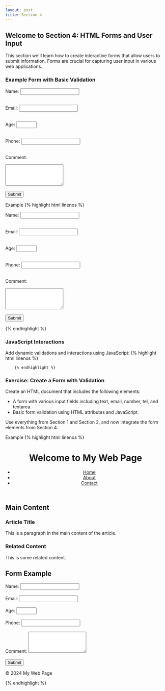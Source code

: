 ```yaml
---
layout: post
title: Section 4
---
```


## Welcome to Section 4: HTML Forms and User Input

This section we'll learn how to create interactive forms that allow users to submit information. Forms are crucial for capturing user input in various web applications.

### Example Form with Basic Validation

<form action="submit.php" method="post" id="myForm">
  <label for="name">Name:</label>
  <input type="text" id="name" name="name" required /><br /><br />

  <label for="email">Email:</label>
  <input type="email" id="email" name="email" required /><br /><br />

  <label for="age">Age:</label>
  <input type="number" id="age" name="age" min="16" max="100" required /><br /><br />

  <label for="phone">Phone:</label>
  <input type="tel" id="phone" name="phone" pattern="\[0-9\]{3}\[0-9\]{3}\[0-9\]{4}" title="Please add your area code." required /><br /><br />

  <label for="comment">Comment:</label>
  <textarea id="comment" name="comment" rows="4" required></textarea><br /><br />

  <input type="submit" value="Submit" />
</form>
  

 Example
    {% highlight html linenos %}

<form action="submit.php" method="post" id="myForm">
  <label for="name">Name:</label>
  <input type="text" id="name" name="name" required /><br /><br />

  <label for="email">Email:</label>
  <input type="email" id="email" name="email" required /><br /><br />

  <label for="age">Age:</label>
  <input type="number" id="age" name="age" min="16" max="100" required /><br /><br />

  <label for="phone">Phone:</label>
  <input type="tel" id="phone" name="phone" pattern="\[0-9\]{3}\[0-9\]{3}\[0-9\]{4}" title="Please add your area code." required /><br /><br />

  <label for="comment">Comment:</label>
  <textarea id="comment" name="comment" rows="4" required></textarea><br /><br />

  <input type="submit" value="Submit" />
</form>
            {% endhighlight %}


### JavaScript Interactions

Add dynamic validations and interactions using JavaScript:
    {% highlight html linenos %}

<script>
document.getElementById('myForm').onsubmit = function() {
    let name = document.getElementById('name').value;
    if (name.length < 4) {
        alert('Name must be at least 4 characters long.');
        return false;
    }
    return true;
};
</script>
        {% endhighlight %}
    

### Exercise: Create a Form with Validation

Create an HTML document that includes the following elements:

*   A form with various input fields including text, email, number, tel, and textarea.
*   Basic form validation using HTML attributes and JavaScript.

Use everything from Section 1 and Section 2, and now integrate the form elements from Section 4.

 Example
    {% highlight html linenos %}

<!DOCTYPE html>
<html>
<head>
    <title>My Structured Web Page</title>
</head>
<body>
    <header>
        <h1>Welcome to My Web Page</h1>
        <nav>
            <ul>
                <li><a href="index.html">Home</a></li>
                <li><a href="about.html">About</a></li>
                <li><a href="contact.html">Contact</a></li>
            </ul>
        </nav>
    </header>
    <section>
        <h2>Main Content</h2>
        <article>
            <h3>Article Title</h3>
            <p>This is a paragraph in the main content of the article.</p>
        </article>
    </section>
    <aside>
        <h3>Related Content</h3>
        <p>This is some related content.</p>
    </aside>
    <section>
        <h2>Form Example</h2>
        <form action="submit.php" method="post" id="myForm">
            <label for="name">Name:</label>
            <input type="text" id="name" name="name" required /><br /><br />
            <label for="email">Email:</label>
            <input type="email" id="email" name="email" required /><br /><br />
            <label for="age">Age:</label>
            <input type="number" id="age" name="age" min="16" max="100" required /><br /><br />
            <label for="phone">Phone:</label>
            <input type="tel" id="phone" name="phone" pattern="\[0-9\]{3}\[0-9\]{3}\[0-9\]{4}" title="Please add your area code." required /><br /><br />
            <label for="comment">Comment:</label>
            <textarea id="comment" name="comment" rows="4" required></textarea><br /><br />
            <input type="submit" value="Submit" />
        </form>
    </section>
    <footer>
        <p>© 2024 My Web Page</p>
    </footer>
</body>
</html>
        {% endhighlight %}
